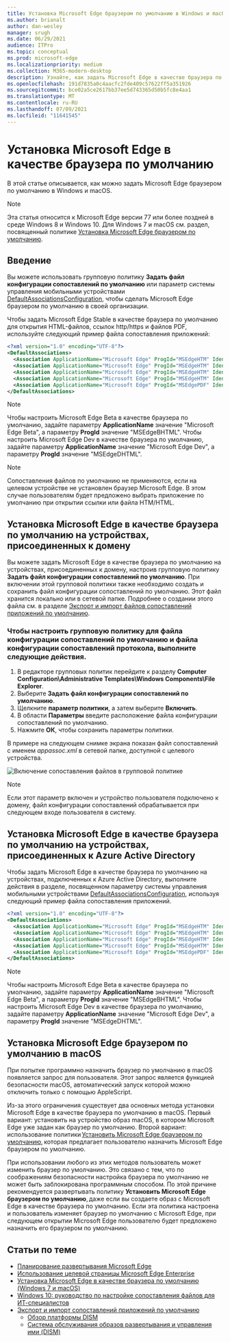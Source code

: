 ```yaml
---
title: Установка Microsoft Edge браузером по умолчанию в Windows и macOS
ms.author: brianalt
author: dan-wesley
manager: srugh
ms.date: 06/29/2021
audience: ITPro
ms.topic: conceptual
ms.prod: microsoft-edge
ms.localizationpriority: medium
ms.collection: M365-modern-desktop
description: Узнайте, как задать Microsoft Edge в качестве браузера по умолчанию
ms.openlocfilehash: 191d7835a0c4aacfc2fde409c57622ff5a351926
ms.sourcegitcommit: bce02a5ce2617bb37ee5d743365d50b5fc8e4aa1
ms.translationtype: MT
ms.contentlocale: ru-RU
ms.lasthandoff: 07/09/2021
ms.locfileid: "11641545"
---
```

# <a name="set-microsoft-edge-as-the-default-browser"></a>Установка Microsoft Edge в качестве браузера по умолчанию

В этой статье описывается, как можно задать Microsoft Edge браузером по умолчанию в Windows и macOS.

> [!NOTE]
> Эта статья относится к Microsoft Edge версии 77 или более поздней в среде Windows 8 и Windows 10. Для Windows 7 и macOS см. раздел, посвященный политике [Установка Microsoft Edge браузером по умолчанию](./microsoft-edge-policies.md#defaultbrowsersettingenabled).

## <a name="introduction"></a>Введение

Вы можете использовать групповую политику **Задать файл конфигурации сопоставлений по умолчанию** или параметр системы управления мобильными устройствами [DefaultAssociationsConfiguration](/windows/client-management/mdm/policy-csp-applicationdefaults#applicationdefaults-defaultassociationsconfiguration), чтобы сделать Microsoft Edge браузером по умолчанию в своей организации.

Чтобы задать Microsoft Edge Stable в качестве браузера по умолчанию для открытия HTML-файлов, ссылок http/https и файлов PDF, используйте следующий пример файла сопоставления приложений:

```xml
<?xml version="1.0" encoding="UTF-8"?>
<DefaultAssociations> 
  <Association ApplicationName="Microsoft Edge" ProgId="MSEdgeHTM" Identifier=".html"/>
  <Association ApplicationName="Microsoft Edge" ProgId="MSEdgeHTM" Identifier=".htm"/>
  <Association ApplicationName="Microsoft Edge" ProgId="MSEdgeHTM" Identifier="http"/>
  <Association ApplicationName="Microsoft Edge" ProgId="MSEdgeHTM" Identifier="https"/>  
  <Association ApplicationName="Microsoft Edge" ProgId="MSEdgePDF" Identifier=".pdf"/>
</DefaultAssociations>
```

> [!NOTE]
> Чтобы настроить Microsoft Edge Beta в качестве браузера по умолчанию, задайте параметру **ApplicationName** значение "Microsoft Edge Beta", а параметру **ProgId** значение "MSEdgeBHTML". Чтобы настроить Microsoft Edge Dev в качестве браузера по умолчанию, задайте параметру **ApplicationName** значение "Microsoft Edge Dev", а параметру **ProgId** значение "MSEdgeDHTML".


> [!NOTE]
> Сопоставления файлов по умолчанию не применяются, если на целевом устройстве не установлен браузер Microsoft Edge. В этом случае пользователям будет предложено выбрать приложение по умолчанию при открытии ссылки или файла HTM/HTML.

## <a name="set-microsoft-edge-as-the-default-browser-on-domain-joined-devices"></a>Установка Microsoft Edge в качестве браузера по умолчанию на устройствах, присоединенных к домену

Вы можете задать Microsoft Edge в качестве браузера по умолчанию на устройствах, присоединенных к домену, настроив групповую политику **Задать файл конфигурации сопоставлений по умолчанию**. При включении этой групповой политики также необходимо создать и сохранить файл конфигурации сопоставлений по умолчанию. Этот файл хранится локально или в сетевой папке. Подробнее о создании этого файла см. в разделе [Экспорт и импорт файлов сопоставлений приложений по умолчанию](/windows-hardware/manufacture/desktop/export-or-import-default-application-associations).

### <a name="to-configure-the-group-policy-for-a-default-file-type-and-protocol-associations-configuration-file"></a>Чтобы настроить групповую политику для файла конфигурации сопоставлений по умолчанию и файла конфигурации сопоставлений протокола, выполните следующие действия.

1. В редакторе групповых политик перейдите к разделу **Computer Configuration\Administrative Templates\Windows Components\File Explorer**.
2. Выберите **Задать файл конфигурации сопоставлений по умолчанию**.
3. Щелкните **параметр политики**, а затем выберите **Включить**.
4. В области **Параметры** введите расположение файла конфигурации сопоставлений по умолчанию.
5. Нажмите **ОК**, чтобы сохранить параметры политики.

В примере на следующем снимке экрана показан файл сопоставлений с именем *appassoc.xml* в сетевой папке, доступной с целевого устройства.

   ![Включение сопоставления файлов в групповой политике](./media/edge-learnmore-make-edge-default-browser/edge-learnmore-app-associations.png)

   > [!NOTE]
   > Если этот параметр включен и устройство пользователя подключено к домену, файл конфигурации сопоставлений обрабатывается при следующем входе пользователя в систему.

## <a name="set-microsoft-edge-as-the-default-browser-on-azure-active-directory-joined-devices"></a>Установка Microsoft Edge в качестве браузера по умолчанию на устройствах, присоединенных к Azure Active Directory

Чтобы задать Microsoft Edge в качестве браузера по умолчанию на устройствах, подключенных к Azure Active Directory, выполните действия в разделе, посвященном параметру системы управления мобильными устройствами [DefaultAssociationsConfiguration](/windows/client-management/mdm/policy-csp-applicationdefaults#applicationdefaults-defaultassociationsconfiguration), используя следующий пример файла сопоставления приложений.

```xml
<?xml version="1.0" encoding="UTF-8"?>
<DefaultAssociations>
  <Association ApplicationName="Microsoft Edge" ProgId="MSEdgeHTM" Identifier=".html"/>
  <Association ApplicationName="Microsoft Edge" ProgId="MSEdgeHTM" Identifier=".htm"/>
  <Association ApplicationName="Microsoft Edge" ProgId="MSEdgeHTM" Identifier="http"/>
  <Association ApplicationName="Microsoft Edge" ProgId="MSEdgeHTM" Identifier="https"/>  
  <Association ApplicationName="Microsoft Edge" ProgId="MSEdgePDF" Identifier=".pdf"/>
</DefaultAssociations>
```

> [!NOTE]
> Чтобы настроить Microsoft Edge Beta в качестве браузера по умолчанию, задайте параметру **ApplicationName** значение "Microsoft Edge Beta", а параметру **ProgId** значение "MSEdgeBHTML". Чтобы настроить Microsoft Edge Dev в качестве браузера по умолчанию, задайте параметру **ApplicationName** значение "Microsoft Edge Dev", а параметру **ProgId** значение "MSEdgeDHTML".

## <a name="set-microsoft-edge-as-the-default-browser-on-macos"></a>Установка Microsoft Edge браузером по умолчанию в macOS

При попытке программно назначить браузер по умолчанию в macOS появляется запрос для пользователя. Этот запрос является функцией безопасности macOS, автоматический запуск которой можно отключить только с помощью AppleScript.

Из-за этого ограничения существует два основных метода установки Microsoft Edge в качестве браузера по умолчанию в macOS. Первый вариант: установить на устройство образ macOS, в котором Microsoft Edge уже задан как браузер по умолчанию. Второй вариант: использование политики [Установить Microsoft Edge браузером по умолчанию](./microsoft-edge-policies.md#defaultbrowsersettingenabled), которая предлагает пользователю назначить Microsoft Edge браузером по умолчанию.

При использовании любого из этих методов пользователь может изменить браузер по умолчанию. Это связано с тем, что по соображениям безопасности настройка браузера по умолчанию не может быть заблокирована программным способом. По этой причине рекомендуется развертывать политику **Установить Microsoft Edge браузером по умолчанию**, даже если вы создаете образ с Microsoft Edge в качестве браузера по умолчанию. Если эта политика настроена и пользователь изменяет браузер по умолчанию с Microsoft Edge, при следующем открытии Microsoft Edge пользователю будет предложено назначить его браузером по умолчанию.

## <a name="see-also"></a>Статьи по теме

- [Планирование развертывания Microsoft Edge](./deploy-edge-plan-deployment.md)
- [Использование целевой страницы Microsoft Edge Enterprise](https://aka.ms/EdgeEnterprise)
- [Установка Microsoft Edge в качестве браузера по умолчанию (Windows 7 и macOS)](./microsoft-edge-policies.md#defaultbrowsersettingenabled)
- [Windows 10: руководство по настройке сопоставления файлов для ИТ-специалистов](/archive/blogs/windowsinternals/windows-10-how-to-configure-file-associations-for-it-pros)
- [Экспорт и импорт сопоставлений приложений по умолчанию](/windows-hardware/manufacture/desktop/export-or-import-default-application-associations)
  - [Обзор платформы DISM](/windows-hardware/manufacture/desktop/what-is-dism)
  - [Система обслуживания образов развертывания и управления ими (DISM)](/windows-hardware/manufacture/desktop/dism---deployment-image-servicing-and-management-technical-reference-for-windows)